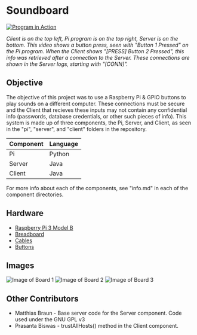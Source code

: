 # Soundboard
[![Program in Action](https://files.lumadevelopment.net/soundboard/button_press.gif)](https://files.lumadevelopment.net/soundboard/button_press.mp4)

*Client is on the top left, Pi program is on the top right, Server is on the bottom. This video shows a button press, seen with "Button 1 Pressed" on the Pi program. When the Client shows "[PRESS] Button 2 Pressed", this info was retrieved after a connection to the Server. These connections are shown in the Server logs, starting with "[CONN]".*

## Objective
The objective of this project was to use a Raspberry Pi & GPIO buttons to play sounds on a different computer. These connections must be secure and the Client that recieves these inputs may not contain any confidential info (passwords, database credentials, or other such pieces of info). This system is made up of three components, the Pi, Server, and Client, as seen in the "pi", "server", and "client" folders in the repository.

Component | Language
------------ | -------------
Pi | Python
Server | Java
Client | Java

For more info about each of the components, see "info.md" in each of the component directories.

## Hardware
- [Raspberry Pi 3 Model B](https://www.microcenter.com/product/460968/3_Model_B?src=raspberrypi)
- [Breadboard](https://www.amzn.com/B00LSG5BJK)
- [Cables](https://www.amzn.com/B01LZF1ZSZ)
- [Buttons](https://www.amzn.com/B01GN79QF8)

## Images
![Image of Board 1](https://files.lumadevelopment.net/soundboard/board_1.jpg)
![Image of Board 2](https://files.lumadevelopment.net/soundboard/board_2.jpg)
![Image of Board 3](https://files.lumadevelopment.net/soundboard/board_3.jpg)

## Other Contributors
- Matthias Braun - Base server code for the Server component. Code used under the GNU GPL v3
- Prasanta Biswas - trustAllHosts() method in the Client component.
